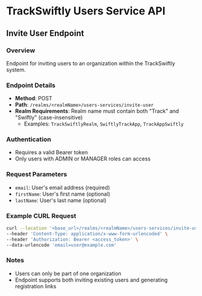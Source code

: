 # TrackSwiftly Users Service API

## Invite User Endpoint

### Overview
Endpoint for inviting users to an organization within the TrackSwiftly system.

### Endpoint Details
- **Method**: POST
- **Path**: `/realms/<realmName>/users-services/invite-user`
- **Realm Requirements**: Realm name must contain both "Track" and "Swiftly" (case-insensitive)
  - Examples: `TrackSwiftlyRealm`, `SwiftlyTrackApp`, `TrackAppSwiftly`

### Authentication
- Requires a valid Bearer token
- Only users with ADMIN or MANAGER roles can access

### Request Parameters
- `email`: User's email address (required)
- `firstName`: User's first name (optional)
- `lastName`: User's last name (optional)

### Example CURL Request
```bash
curl --location '<base_url>/realms/<realmName>/users-services/invite-user' \
--header 'Content-Type: application/x-www-form-urlencoded' \
--header 'Authorization: Bearer <access_token>' \
--data-urlencode 'email=user@example.com'
```

### Notes
- Users can only be part of one organization
- Endpoint supports both inviting existing users and generating registration links
